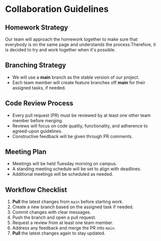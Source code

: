 # Collaboration Guidelines

## Homework Strategy
Our team will approach the homework together to make sure that everybody is on the same page and understands the process.Therefore, it is decided to try and work together when it's possible.

## Branching Strategy
- We will use a **main** branch as the stable version of our project.
- Each team member will create feature branches off **main** for their assigned tasks, if needed.

## Code Review Process
- Every pull request (PR) must be reviewed by at least one other team member before merging.
- Reviews will focus on code quality, functionality, and adherence to agreed-upon guidelines.
- Constructive feedback will be given through PR comments.

## Meeting Plan
- Meetings will be held Tuesday morning on campus.
- A standing meeting schedule will be set to align with deadlines.
- Additional meetings will be scheduled as needed.

## Workflow Checklist
1. **Pull** the latest changes from `main` before starting work.
2. Create a new branch based on the assigned task if needed.
3. Commit changes with clear messages.
4. Push the branch and open a pull request.
5. Request a review from at least one team member.
6. Address any feedback and merge the PR into `main`.
7. **Pull** the latest changes again to stay updated.
